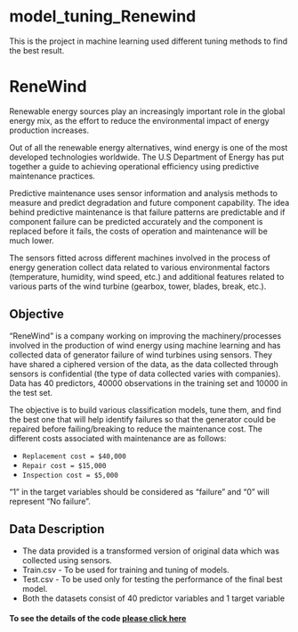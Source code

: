 # model_tuning_Renewind
This is the project in machine learning used different tuning methods to find the best result.
# ReneWind

Renewable energy sources play an increasingly important role in the global energy mix, as the effort to reduce the environmental impact of energy production increases.

Out of all the renewable energy alternatives, wind energy is one of the most developed technologies worldwide. The U.S Department of Energy has put together a guide to achieving operational efficiency using predictive maintenance practices.

Predictive maintenance uses sensor information and analysis methods to measure and predict degradation and future component capability. The idea behind predictive maintenance is that failure patterns are predictable and if component failure can be predicted accurately and the component is replaced before it fails, the costs of operation and maintenance will be much lower.

The sensors fitted across different machines involved in the process of energy generation collect data related to various environmental factors (temperature, humidity, wind speed, etc.) and additional features related to various parts of the wind turbine (gearbox, tower, blades, break, etc.). 



## Objective
“ReneWind” is a company working on improving the machinery/processes involved in the production of wind energy using machine learning and has collected data of generator failure of wind turbines using sensors. They have shared a ciphered version of the data, as the data collected through sensors is confidential (the type of data collected varies with companies). Data has 40 predictors, 40000 observations in the training set and 10000 in the test set.

The objective is to build various classification models, tune them, and find the best one that will help identify failures so that the generator could be repaired before failing/breaking to reduce the maintenance cost. The different costs associated with maintenance are as follows:

- `Replacement cost = $40,000`
- `Repair cost = $15,000`
- `Inspection cost = $5,000`

“1” in the target variables should be considered as “failure” and “0” will represent “No failure”.

## Data Description
- The data provided is a transformed version of original data which was collected using sensors.
- Train.csv - To be used for training and tuning of models. 
- Test.csv - To be used only for testing the performance of the final best model.
- Both the datasets consist of 40 predictor variables and 1 target variable
#### To see the details of the code <a href = 'https://github.com/Sh0hidul/model_tuning_Renewind/blob/main/MT_Project_ReneWind.ipynb'> please click here</a>
